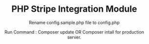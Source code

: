 <h1 align="center">PHP Stripe Integration Module</h1>

<p align="center">Rename config.sample.php file to config.php</p>

<p align="center">Run Command : Composer update OR Composer intall for production server.</p>